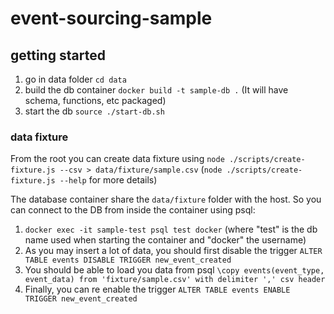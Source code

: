 # event-sourcing-sample

## getting started

1. go in data folder ``cd data``
2. build the db container ``docker build -t sample-db .`` (It will have schema, functions, etc packaged)
3. start the db ``source ./start-db.sh``

### data fixture

From the root you can create data fixture using ``node ./scripts/create-fixture.js --csv > data/fixture/sample.csv`` (``node ./scripts/create-fixture.js --help`` for more details)

The database container share the ``data/fixture`` folder with the host.
So you can connect to the DB from inside the container using psql:
1. ``docker exec -it sample-test psql test docker`` (where "test" is the db name used when starting the container and "docker" the username)
2. As you may insert a lot of data, you should first disable the trigger ``ALTER TABLE events DISABLE TRIGGER new_event_created``
3. You should be able to load you data from psql ``\copy events(event_type, event_data) from 'fixture/sample.csv' with delimiter ',' csv header`` 
4. Finally, you can re enable the trigger ``ALTER TABLE events ENABLE TRIGGER new_event_created``
